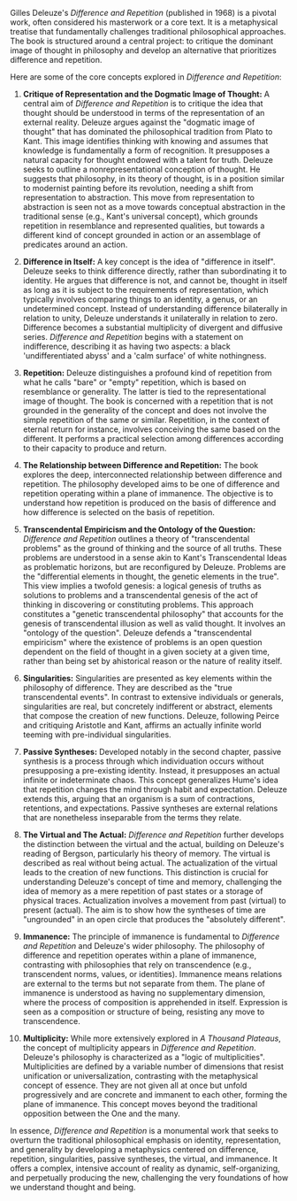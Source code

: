 Gilles Deleuze's _Difference and Repetition_ (published in 1968) is a pivotal work, often considered his masterwork or a core text. It is a metaphysical treatise that fundamentally challenges traditional philosophical approaches. The book is structured around a central project: to critique the dominant image of thought in philosophy and develop an alternative that prioritizes difference and repetition.

Here are some of the core concepts explored in _Difference and Repetition_:

1. **Critique of Representation and the Dogmatic Image of Thought:** A central aim of _Difference and Repetition_ is to critique the idea that thought should be understood in terms of the representation of an external reality. Deleuze argues against the "dogmatic image of thought" that has dominated the philosophical tradition from Plato to Kant. This image identifies thinking with knowing and assumes that knowledge is fundamentally a form of recognition. It presupposes a natural capacity for thought endowed with a talent for truth. Deleuze seeks to outline a nonrepresentational conception of thought. He suggests that philosophy, in its theory of thought, is in a position similar to modernist painting before its revolution, needing a shift from representation to abstraction. This move from representation to abstraction is seen not as a move towards conceptual abstraction in the traditional sense (e.g., Kant's universal concept), which grounds repetition in resemblance and represented qualities, but towards a different kind of concept grounded in action or an assemblage of predicates around an action.
    
2. **Difference in Itself:** A key concept is the idea of "difference in itself". Deleuze seeks to think difference directly, rather than subordinating it to identity. He argues that difference is not, and cannot be, thought in itself as long as it is subject to the requirements of representation, which typically involves comparing things to an identity, a genus, or an undetermined concept. Instead of understanding difference bilaterally in relation to unity, Deleuze understands it unilaterally in relation to zero. Difference becomes a substantial multiplicity of divergent and diffusive series. _Difference and Repetition_ begins with a statement on indifference, describing it as having two aspects: a black 'undifferentiated abyss' and a 'calm surface' of white nothingness.
    
3. **Repetition:** Deleuze distinguishes a profound kind of repetition from what he calls "bare" or "empty" repetition, which is based on resemblance or generality. The latter is tied to the representational image of thought. The book is concerned with a repetition that is not grounded in the generality of the concept and does not involve the simple repetition of the same or similar. Repetition, in the context of eternal return for instance, involves conceiving the same based on the different. It performs a practical selection among differences according to their capacity to produce and return.
    
4. **The Relationship between Difference and Repetition:** The book explores the deep, interconnected relationship between difference and repetition. The philosophy developed aims to be one of difference and repetition operating within a plane of immanence. The objective is to understand how repetition is produced on the basis of difference and how difference is selected on the basis of repetition.
    
5. **Transcendental Empiricism and the Ontology of the Question:** _Difference and Repetition_ outlines a theory of "transcendental problems" as the ground of thinking and the source of all truths. These problems are understood in a sense akin to Kant's Transcendental Ideas as problematic horizons, but are reconfigured by Deleuze. Problems are the "differential elements in thought, the genetic elements in the true". This view implies a twofold genesis: a logical genesis of truths as solutions to problems and a transcendental genesis of the act of thinking in discovering or constituting problems. This approach constitutes a "genetic transcendental philosophy" that accounts for the genesis of transcendental illusion as well as valid thought. It involves an "ontology of the question". Deleuze defends a "transcendental empiricism" where the existence of problems is an open question dependent on the field of thought in a given society at a given time, rather than being set by ahistorical reason or the nature of reality itself.
    
6. **Singularities:** Singularities are presented as key elements within the philosophy of difference. They are described as the "true transcendental events". In contrast to extensive individuals or generals, singularities are real, but concretely indifferent or abstract, elements that compose the creation of new functions. Deleuze, following Peirce and critiquing Aristotle and Kant, affirms an actually infinite world teeming with pre-individual singularities.
    
7. **Passive Syntheses:** Developed notably in the second chapter, passive synthesis is a process through which individuation occurs without presupposing a pre-existing identity. Instead, it presupposes an actual infinite or indeterminate chaos. This concept generalizes Hume's idea that repetition changes the mind through habit and expectation. Deleuze extends this, arguing that an organism is a sum of contractions, retentions, and expectations. Passive syntheses are external relations that are nonetheless inseparable from the terms they relate.
    
8. **The Virtual and The Actual:** _Difference and Repetition_ further develops the distinction between the virtual and the actual, building on Deleuze's reading of Bergson, particularly his theory of memory. The virtual is described as real without being actual. The actualization of the virtual leads to the creation of new functions. This distinction is crucial for understanding Deleuze's concept of time and memory, challenging the idea of memory as a mere repetition of past states or a storage of physical traces. Actualization involves a movement from past (virtual) to present (actual). The aim is to show how the syntheses of time are "ungrounded" in an open circle that produces the "absolutely different".
    
9. **Immanence:** The principle of immanence is fundamental to _Difference and Repetition_ and Deleuze's wider philosophy. The philosophy of difference and repetition operates within a plane of immanence, contrasting with philosophies that rely on transcendence (e.g., transcendent norms, values, or identities). Immanence means relations are external to the terms but not separate from them. The plane of immanence is understood as having no supplementary dimension, where the process of composition is apprehended in itself. Expression is seen as a composition or structure of being, resisting any move to transcendence.
    
10. **Multiplicity:** While more extensively explored in _A Thousand Plateaus_, the concept of multiplicity appears in _Difference and Repetition_. Deleuze's philosophy is characterized as a "logic of multiplicities". Multiplicities are defined by a variable number of dimensions that resist unification or universalization, contrasting with the metaphysical concept of essence. They are not given all at once but unfold progressively and are concrete and immanent to each other, forming the plane of immanence. This concept moves beyond the traditional opposition between the One and the many.
    

In essence, _Difference and Repetition_ is a monumental work that seeks to overturn the traditional philosophical emphasis on identity, representation, and generality by developing a metaphysics centered on difference, repetition, singularities, passive syntheses, the virtual, and immanence. It offers a complex, intensive account of reality as dynamic, self-organizing, and perpetually producing the new, challenging the very foundations of how we understand thought and being.